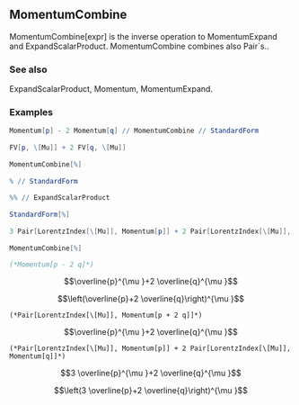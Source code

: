 ##  MomentumCombine 

MomentumCombine[expr] is the inverse operation to MomentumExpand and ExpandScalarProduct. MomentumCombine combines also Pair`s..

###  See also 

ExpandScalarProduct, Momentum, MomentumExpand.

###  Examples 

```mathematica
Momentum[p] - 2 Momentum[q] // MomentumCombine // StandardForm 
 
FV[p, \[Mu]] + 2 FV[q, \[Mu]] 
 
MomentumCombine[%] 
 
% // StandardForm 
 
%% // ExpandScalarProduct 
 
StandardForm[%] 
 
3 Pair[LorentzIndex[\[Mu]], Momentum[p]] + 2 Pair[LorentzIndex[\[Mu]], Momentum[q]] 
 
MomentumCombine[%]

(*Momentum[p - 2 q]*)
```

$$\overline{p}^{\mu }+2 \overline{q}^{\mu }$$

$$\left(\overline{p}+2 \overline{q}\right)^{\mu }$$

```
(*Pair[LorentzIndex[\[Mu]], Momentum[p + 2 q]]*)
```

$$\overline{p}^{\mu }+2 \overline{q}^{\mu }$$

```
(*Pair[LorentzIndex[\[Mu]], Momentum[p]] + 2 Pair[LorentzIndex[\[Mu]], Momentum[q]]*)
```

$$3 \overline{p}^{\mu }+2 \overline{q}^{\mu }$$

$$\left(3 \overline{p}+2 \overline{q}\right)^{\mu }$$